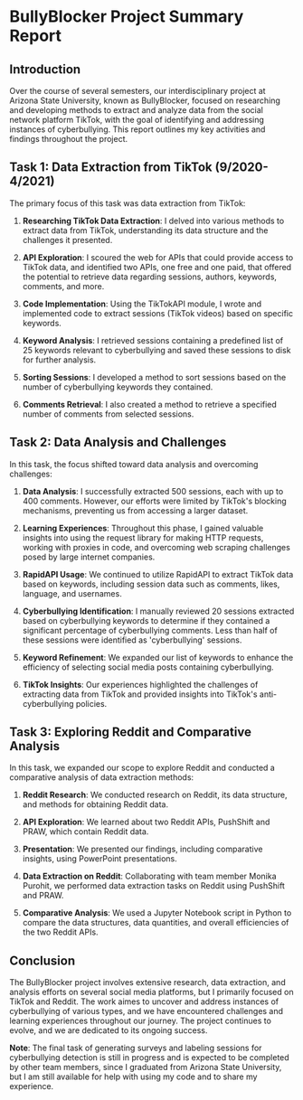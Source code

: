 # BullyBlocker Project Summary Report

## Introduction

Over the course of several semesters, our interdisciplinary project at Arizona State University, known as BullyBlocker, focused on researching and developing methods to extract and analyze data from the social network platform TikTok, with the goal of identifying and addressing instances of cyberbullying. This report outlines my key activities and findings throughout the project.

## Task 1: Data Extraction from TikTok  (9/2020-4/2021)

The primary focus of this task was data extraction from TikTok:

1. **Researching TikTok Data Extraction**: I delved into various methods to extract data from TikTok, understanding its data structure and the challenges it presented.

2. **API Exploration**: I scoured the web for APIs that could provide access to TikTok data, and identified two APIs, one free and one paid, that offered the potential to retrieve data regarding sessions, authors, keywords, comments, and more.

3. **Code Implementation**: Using the TikTokAPI module, I wrote and implemented code to extract sessions (TikTok videos) based on specific keywords.

4. **Keyword Analysis**: I retrieved sessions containing a predefined list of 25 keywords relevant to cyberbullying and saved these sessions to disk for further analysis.

5. **Sorting Sessions**: I developed a method to sort sessions based on the number of cyberbullying keywords they contained.

6. **Comments Retrieval**: I also created a method to retrieve a specified number of comments from selected sessions.

## Task 2: Data Analysis and Challenges

In this task, the focus shifted toward data analysis and overcoming challenges:

1. **Data Analysis**: I successfully extracted 500 sessions, each with up to 400 comments. However, our efforts were limited by TikTok's blocking mechanisms, preventing us from accessing a larger dataset.

2. **Learning Experiences**: Throughout this phase, I gained valuable insights into using the request library for making HTTP requests, working with proxies in code, and overcoming web scraping challenges posed by large internet companies.

3. **RapidAPI Usage**: We continued to utilize RapidAPI to extract TikTok data based on keywords, including session data such as comments, likes, language, and usernames.

4. **Cyberbullying Identification**: I manually reviewed 20 sessions extracted based on cyberbullying keywords to determine if they contained a significant percentage of cyberbullying comments. Less than half of these sessions were identified as 'cyberbullying' sessions.

5. **Keyword Refinement**: We expanded our list of keywords to enhance the efficiency of selecting social media posts containing cyberbullying.

6. **TikTok Insights**: Our experiences highlighted the challenges of extracting data from TikTok and provided insights into TikTok's anti-cyberbullying policies.

## Task 3: Exploring Reddit and Comparative Analysis

In this task, we expanded our scope to explore Reddit and conducted a comparative analysis of data extraction methods:

1. **Reddit Research**: We conducted research on Reddit, its data structure, and methods for obtaining Reddit data.

2. **API Exploration**: We learned about two Reddit APIs, PushShift and PRAW, which contain Reddit data.

3. **Presentation**: We presented our findings, including comparative insights, using PowerPoint presentations.

4. **Data Extraction on Reddit**: Collaborating with team member Monika Purohit, we performed data extraction tasks on Reddit using PushShift and PRAW.

5. **Comparative Analysis**: We used a Jupyter Notebook script in Python to compare the data structures, data quantities, and overall efficiencies of the two Reddit APIs.

## Conclusion

The BullyBlocker project involves extensive research, data extraction, and analysis efforts on several social media platforms, but I primarily focused on TikTok and Reddit. The work aimes to uncover and address instances of cyberbullying of various types, and we have encountered challenges and learning experiences throughout our journey. The project continues to evolve, and we are dedicated to its ongoing success.

**Note**: The final task of generating surveys and labeling sessions for cyberbullying detection is still in progress and is expected to be completed by other team members, since I graduated from Arizona State University, but I am still available for help with using my code and to share my experience.
